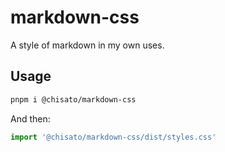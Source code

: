 # markdown-css

A style of markdown in my own uses.

## Usage

```bash
pnpm i @chisato/markdown-css
```

And then:

```javascript
import '@chisato/markdown-css/dist/styles.css'
```
